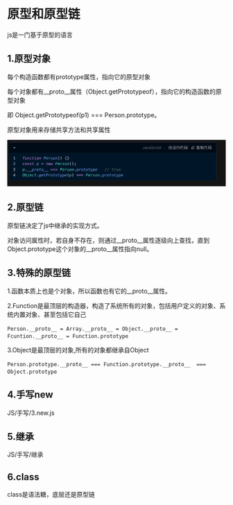 # 原型和原型链

js是一门基于原型的语言

## 1.原型对象

每个构造函数都有prototype属性，指向它的原型对象

每个对象都有__proto__属性（Object.getPrototypeof），指向它的构造函数的原型对象

即 Object.getPrototypeof(p1) === Person.prototype。

原型对象用来存储共享方法和共享属性

![1749708854039](images/3.原型和原型链/1749708854039.png)

## 2.原型链

原型链决定了js中继承的实现方式。

对象访问属性时，若自身不存在，则通过__proto__属性逐级向上查找，直到Object.prototype这个对象的__proto__属性指向null。

## 3.特殊的原型链

1.函数本质上也是个对象，所以函数也有它的__proto__属性。

2.Function是最顶层的构造器，构造了系统所有的对象，包括用户定义的对象、系统内置对象、甚至包括它自己

`Person.__proto__ = Array.__proto__ = Object.__proto__ = Fcuntion.__proto__ = Function.prototype`

3.Object是最顶层的对象,所有的对象都继承自Object


`Person.prototype.__proto__ === Function.prototype.__proto__  === Object.prototype`

## 4.手写new

JS/手写/3.new.js

## 5.继承

JS/手写/继承

## 6.class

class是语法糖，底层还是原型链
